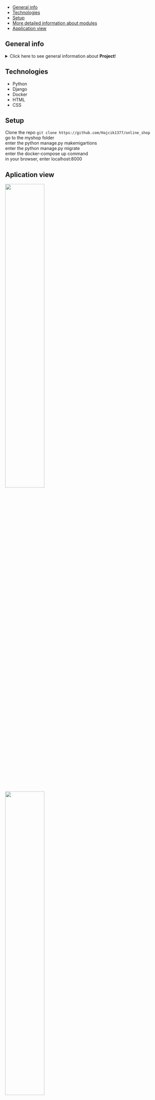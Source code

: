 * [General info](#general-info)
* [Technologies](#technologies)
* [Setup](#setup)
* [More detailed information about modules](#more-detailed-information-about-modules)
* [Application view](#application-view)

## General info
<details>
<summary>Click here to see general information about <b>Project</b>!</summary>
The project is present for a simple online shop
</details>

## Technologies
<ul>
<li>Python</li>
<li>Django</li>
<li>Docker</li>
<li>HTML</li>
<li>CSS</li>
</ul>




## Setup
Clone the repo
```git clone https://github.com/Hajcik1377/online_shop``` <br />
go to the myshop folder <br />
enter the python manage.py makemigartions <br />
enter the python manage.py migrate <br />
enter the docker-compose up command <br />
in your browser, enter localhost:8000

## Aplication view
<img src="https://user-images.githubusercontent.com/97914580/231441695-a90181b2-60af-47c1-9203-3849aa0d4f0e.jpg" width="50%" height="50%"></img>
<img src="https://user-images.githubusercontent.com/97914580/231441747-07bddced-228b-4a77-aa78-44cea467b064.jpg" width="50%" height="50%"></img>
<img src="https://user-images.githubusercontent.com/97914580/231441754-b7fb51e5-f929-4ba9-b11e-55f96eba6507.jpg" width="50%" height="50%"></img>
